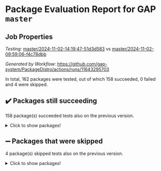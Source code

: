 # Package Evaluation Report for GAP `master`

## Job Properties

*Testing:* [master/2024-11-02-14:19:47-51d3d583](https://github.com/gap-system/PackageDistro/blob/data/reports/master/2024-11-02-14:19:47-51d3d583) vs [master/2024-11-02-09:59:06-f4c78dbb](https://github.com/gap-system/PackageDistro/blob/data/reports/master/2024-11-02-09:59:06-f4c78dbb)

*Generated by Workflow:* https://github.com/gap-system/PackageDistro/actions/runs/11643295703

In total, 162 packages were tested, out of which 158 succeeded, 0 failed and 4 were skipped.

## :heavy_check_mark: Packages still succeeding

158 package(s) succeeded tests also on the previous version.
<details><summary>Click to show packages!</summary>

- 4ti2interface 2023.02-04 [(success)](https://github.com/gap-system/PackageDistro/actions/runs/11643295703/job/32423988415)
- ace 5.6.2 [(success)](https://github.com/gap-system/PackageDistro/actions/runs/11643295703/job/32423988478)
- aclib 1.3.2 [(success)](https://github.com/gap-system/PackageDistro/actions/runs/11643295703/job/32423988522)
- agt 0.3.1 [(success)](https://github.com/gap-system/PackageDistro/actions/runs/11643295703/job/32423988568)
- alnuth 3.2.1 [(success)](https://github.com/gap-system/PackageDistro/actions/runs/11643295703/job/32423988608)
- anupq 3.3.1 [(success)](https://github.com/gap-system/PackageDistro/actions/runs/11643295703/job/32423988655)
- atlasrep 2.1.9 [(success)](https://github.com/gap-system/PackageDistro/actions/runs/11643295703/job/32423988704)
- autodoc 2023.06.19 [(success)](https://github.com/gap-system/PackageDistro/actions/runs/11643295703/job/32423988771)
- automata 1.16 [(success)](https://github.com/gap-system/PackageDistro/actions/runs/11643295703/job/32423988882)
- automgrp 1.3.2 [(success)](https://github.com/gap-system/PackageDistro/actions/runs/11643295703/job/32423990385)
- autpgrp 1.11 [(success)](https://github.com/gap-system/PackageDistro/actions/runs/11643295703/job/32423990647)
- cap 2024.10-08 [(success)](https://github.com/gap-system/PackageDistro/actions/runs/11643295703/job/32423990844)
- caratinterface 2.3.7 [(success)](https://github.com/gap-system/PackageDistro/actions/runs/11643295703/job/32423991470)
- cddinterface 2024.09.02 [(success)](https://github.com/gap-system/PackageDistro/actions/runs/11643295703/job/32423992281)
- circle 1.6.6 [(success)](https://github.com/gap-system/PackageDistro/actions/runs/11643295703/job/32423992408)
- classicpres 1.22 [(success)](https://github.com/gap-system/PackageDistro/actions/runs/11643295703/job/32423992541)
- cohomolo 1.6.11 [(success)](https://github.com/gap-system/PackageDistro/actions/runs/11643295703/job/32423992654)
- congruence 1.2.7 [(success)](https://github.com/gap-system/PackageDistro/actions/runs/11643295703/job/32423992745)
- corefreesub 0.6 [(success)](https://github.com/gap-system/PackageDistro/actions/runs/11643295703/job/32423992843)
- corelg 1.57 [(success)](https://github.com/gap-system/PackageDistro/actions/runs/11643295703/job/32423992942)
- crime 1.6 [(success)](https://github.com/gap-system/PackageDistro/actions/runs/11643295703/job/32423993089)
- crisp 1.4.6 [(success)](https://github.com/gap-system/PackageDistro/actions/runs/11643295703/job/32423993215)
- crypting 0.10.5 [(success)](https://github.com/gap-system/PackageDistro/actions/runs/11643295703/job/32423993310)
- cryst 4.1.27 [(success)](https://github.com/gap-system/PackageDistro/actions/runs/11643295703/job/32423993415)
- crystcat 1.1.10 [(success)](https://github.com/gap-system/PackageDistro/actions/runs/11643295703/job/32423993537)
- ctbllib 1.3.9 [(success)](https://github.com/gap-system/PackageDistro/actions/runs/11643295703/job/32423993661)
- cubefree 1.20 [(success)](https://github.com/gap-system/PackageDistro/actions/runs/11643295703/job/32423993780)
- curlinterface 2.4.0 [(success)](https://github.com/gap-system/PackageDistro/actions/runs/11643295703/job/32423993954)
- cvec 2.8.2 [(success)](https://github.com/gap-system/PackageDistro/actions/runs/11643295703/job/32423994111)
- datastructures 0.3.1 [(success)](https://github.com/gap-system/PackageDistro/actions/runs/11643295703/job/32423994240)
- deepthought 1.0.7 [(success)](https://github.com/gap-system/PackageDistro/actions/runs/11643295703/job/32423994356)
- design 1.8.2 [(success)](https://github.com/gap-system/PackageDistro/actions/runs/11643295703/job/32423994479)
- difsets 2.3.1 [(success)](https://github.com/gap-system/PackageDistro/actions/runs/11643295703/job/32423994615)
- digraphs 1.9.0 [(success)](https://github.com/gap-system/PackageDistro/actions/runs/11643295703/job/32423994732)
- edim 1.3.8 [(success)](https://github.com/gap-system/PackageDistro/actions/runs/11643295703/job/32423994878)
- example 4.3.4 [(success)](https://github.com/gap-system/PackageDistro/actions/runs/11643295703/job/32423995027)
- examplesforhomalg 2023.10-01 [(success)](https://github.com/gap-system/PackageDistro/actions/runs/11643295703/job/32423995170)
- factint 1.6.3 [(success)](https://github.com/gap-system/PackageDistro/actions/runs/11643295703/job/32423995340)
- ferret 1.0.14 [(success)](https://github.com/gap-system/PackageDistro/actions/runs/11643295703/job/32423995471)
- fga 1.5.0 [(success)](https://github.com/gap-system/PackageDistro/actions/runs/11643295703/job/32423995605)
- fining 1.5.6 [(success)](https://github.com/gap-system/PackageDistro/actions/runs/11643295703/job/32423995768)
- float 1.0.5 [(success)](https://github.com/gap-system/PackageDistro/actions/runs/11643295703/job/32423995918)
- format 1.4.4 [(success)](https://github.com/gap-system/PackageDistro/actions/runs/11643295703/job/32423996052)
- forms 1.2.12 [(success)](https://github.com/gap-system/PackageDistro/actions/runs/11643295703/job/32423996184)
- fplsa 1.2.6 [(success)](https://github.com/gap-system/PackageDistro/actions/runs/11643295703/job/32423996318)
- fr 2.4.13 [(success)](https://github.com/gap-system/PackageDistro/actions/runs/11643295703/job/32423996447)
- francy 2.0.3 [(success)](https://github.com/gap-system/PackageDistro/actions/runs/11643295703/job/32423996578)
- fwtree 1.3 [(success)](https://github.com/gap-system/PackageDistro/actions/runs/11643295703/job/32423996675)
- gapdoc 1.6.7 [(success)](https://github.com/gap-system/PackageDistro/actions/runs/11643295703/job/32423996787)
- gauss 2023.08-01 [(success)](https://github.com/gap-system/PackageDistro/actions/runs/11643295703/job/32423996895)
- gaussforhomalg 2024.08-01 [(success)](https://github.com/gap-system/PackageDistro/actions/runs/11643295703/job/32423997017)
- gbnp 1.1.0 [(success)](https://github.com/gap-system/PackageDistro/actions/runs/11643295703/job/32423997141)
- generalizedmorphismsforcap 2024.09-03 [(success)](https://github.com/gap-system/PackageDistro/actions/runs/11643295703/job/32423997231)
- genss 1.6.9 [(success)](https://github.com/gap-system/PackageDistro/actions/runs/11643295703/job/32423997345)
- gradedmodules 2024.01-01 [(success)](https://github.com/gap-system/PackageDistro/actions/runs/11643295703/job/32423997461)
- gradedringforhomalg 2024.07-01 [(success)](https://github.com/gap-system/PackageDistro/actions/runs/11643295703/job/32423997573)
- grape 4.9.2 [(success)](https://github.com/gap-system/PackageDistro/actions/runs/11643295703/job/32423997663)
- groupoids 1.76 [(success)](https://github.com/gap-system/PackageDistro/actions/runs/11643295703/job/32423997762)
- grpconst 2.6.5 [(success)](https://github.com/gap-system/PackageDistro/actions/runs/11643295703/job/32423997861)
- guarana 0.96.3 [(success)](https://github.com/gap-system/PackageDistro/actions/runs/11643295703/job/32423997927)
- guava 3.19 [(success)](https://github.com/gap-system/PackageDistro/actions/runs/11643295703/job/32423998012)
- hap 1.66 [(success)](https://github.com/gap-system/PackageDistro/actions/runs/11643295703/job/32423998098)
- hapcryst 0.1.15 [(success)](https://github.com/gap-system/PackageDistro/actions/runs/11643295703/job/32423998179)
- hecke 1.5.4 [(success)](https://github.com/gap-system/PackageDistro/actions/runs/11643295703/job/32423998267)
- help 4.0 [(success)](https://github.com/gap-system/PackageDistro/actions/runs/11643295703/job/32423998336)
- homalg 2024.01-01 [(success)](https://github.com/gap-system/PackageDistro/actions/runs/11643295703/job/32423998416)
- homalgtocas 2023.11-01 [(success)](https://github.com/gap-system/PackageDistro/actions/runs/11643295703/job/32423998490)
- idrel 2.48 [(success)](https://github.com/gap-system/PackageDistro/actions/runs/11643295703/job/32423998563)
- images 1.3.3 [(success)](https://github.com/gap-system/PackageDistro/actions/runs/11643295703/job/32423998628)
- intpic 0.4.0 [(success)](https://github.com/gap-system/PackageDistro/actions/runs/11643295703/job/32423998707)
- io 4.9.0 [(success)](https://github.com/gap-system/PackageDistro/actions/runs/11643295703/job/32423998775)
- io_forhomalg 2023.02-04 [(success)](https://github.com/gap-system/PackageDistro/actions/runs/11643295703/job/32423998853)
- irredsol 1.4.4 [(success)](https://github.com/gap-system/PackageDistro/actions/runs/11643295703/job/32423998923)
- json 2.2.2 [(success)](https://github.com/gap-system/PackageDistro/actions/runs/11643295703/job/32423999010)
- jupyterkernel 1.5.1 [(success)](https://github.com/gap-system/PackageDistro/actions/runs/11643295703/job/32423999080)
- jupyterviz 1.5.6 [(success)](https://github.com/gap-system/PackageDistro/actions/runs/11643295703/job/32423999157)
- kan 1.37 [(success)](https://github.com/gap-system/PackageDistro/actions/runs/11643295703/job/32423999211)
- kbmag 1.5.11 [(success)](https://github.com/gap-system/PackageDistro/actions/runs/11643295703/job/32423999267)
- laguna 3.9.7 [(success)](https://github.com/gap-system/PackageDistro/actions/runs/11643295703/job/32423999312)
- liealgdb 2.2.1 [(success)](https://github.com/gap-system/PackageDistro/actions/runs/11643295703/job/32423999368)
- liepring 2.9.1 [(success)](https://github.com/gap-system/PackageDistro/actions/runs/11643295703/job/32423999436)
- liering 2.4.2 [(success)](https://github.com/gap-system/PackageDistro/actions/runs/11643295703/job/32423999492)
- linearalgebraforcap 2024.10-01 [(success)](https://github.com/gap-system/PackageDistro/actions/runs/11643295703/job/32423999553)
- lins 0.9 [(success)](https://github.com/gap-system/PackageDistro/actions/runs/11643295703/job/32423999657)
- localizeringforhomalg 2023.10-01 [(success)](https://github.com/gap-system/PackageDistro/actions/runs/11643295703/job/32423999731)
- loops 3.4.4 [(success)](https://github.com/gap-system/PackageDistro/actions/runs/11643295703/job/32423999785)
- lpres 1.1.1 [(success)](https://github.com/gap-system/PackageDistro/actions/runs/11643295703/job/32423999850)
- majoranaalgebras 1.5.2 [(success)](https://github.com/gap-system/PackageDistro/actions/runs/11643295703/job/32423999922)
- mapclass 1.4.6 [(success)](https://github.com/gap-system/PackageDistro/actions/runs/11643295703/job/32424000002)
- matgrp 0.71 [(success)](https://github.com/gap-system/PackageDistro/actions/runs/11643295703/job/32424000074)
- matricesforhomalg 2024.08-05 [(success)](https://github.com/gap-system/PackageDistro/actions/runs/11643295703/job/32424000166)
- modisom 3.0.0 [(success)](https://github.com/gap-system/PackageDistro/actions/runs/11643295703/job/32424000240)
- modulepresentationsforcap 2024.09-02 [(success)](https://github.com/gap-system/PackageDistro/actions/runs/11643295703/job/32424000324)
- modules 2024.01-01 [(success)](https://github.com/gap-system/PackageDistro/actions/runs/11643295703/job/32424000406)
- monoidalcategories 2024.09-05 [(success)](https://github.com/gap-system/PackageDistro/actions/runs/11643295703/job/32424000491)
- nconvex 2022.09-01 [(success)](https://github.com/gap-system/PackageDistro/actions/runs/11643295703/job/32424000564)
- nilmat 1.4.2 [(success)](https://github.com/gap-system/PackageDistro/actions/runs/11643295703/job/32424000638)
- nock 1.5 [(success)](https://github.com/gap-system/PackageDistro/actions/runs/11643295703/job/32424000710)
- normalizinterface 1.3.7 [(success)](https://github.com/gap-system/PackageDistro/actions/runs/11643295703/job/32424000791)
- nq 2.5.11 [(success)](https://github.com/gap-system/PackageDistro/actions/runs/11643295703/job/32424000866)
- numericalsgps 1.4.0 [(success)](https://github.com/gap-system/PackageDistro/actions/runs/11643295703/job/32424000942)
- openmath 11.5.3 [(success)](https://github.com/gap-system/PackageDistro/actions/runs/11643295703/job/32424001033)
- orb 4.9.1 [(success)](https://github.com/gap-system/PackageDistro/actions/runs/11643295703/job/32424001126)
- packagemanager 1.6 [(success)](https://github.com/gap-system/PackageDistro/actions/runs/11643295703/job/32424001210)
- patternclass 2.4.5 [(success)](https://github.com/gap-system/PackageDistro/actions/runs/11643295703/job/32424001287)
- permut 2.0.5 [(success)](https://github.com/gap-system/PackageDistro/actions/runs/11643295703/job/32424001369)
- polenta 1.3.10 [(success)](https://github.com/gap-system/PackageDistro/actions/runs/11643295703/job/32424001454)
- polymaking 0.8.7 [(success)](https://github.com/gap-system/PackageDistro/actions/runs/11643295703/job/32424001538)
- primgrp 3.4.4 [(success)](https://github.com/gap-system/PackageDistro/actions/runs/11643295703/job/32424001674)
- profiling 2.6.0 [(success)](https://github.com/gap-system/PackageDistro/actions/runs/11643295703/job/32424001808)
- qdistrnd 0.9.4 [(success)](https://github.com/gap-system/PackageDistro/actions/runs/11643295703/job/32424001894)
- qpa 1.35 [(success)](https://github.com/gap-system/PackageDistro/actions/runs/11643295703/job/32424001984)
- quagroup 1.8.4 [(success)](https://github.com/gap-system/PackageDistro/actions/runs/11643295703/job/32424002055)
- radiroot 2.9 [(success)](https://github.com/gap-system/PackageDistro/actions/runs/11643295703/job/32424002131)
- rcwa 4.7.1 [(success)](https://github.com/gap-system/PackageDistro/actions/runs/11643295703/job/32424002213)
- rds 1.8 [(success)](https://github.com/gap-system/PackageDistro/actions/runs/11643295703/job/32424002306)
- recog 1.4.3 [(success)](https://github.com/gap-system/PackageDistro/actions/runs/11643295703/job/32424002389)
- repndecomp 1.3.0 [(success)](https://github.com/gap-system/PackageDistro/actions/runs/11643295703/job/32424002501)
- repsn 3.1.2 [(success)](https://github.com/gap-system/PackageDistro/actions/runs/11643295703/job/32424002604)
- resclasses 4.7.3 [(success)](https://github.com/gap-system/PackageDistro/actions/runs/11643295703/job/32424002714)
- ringsforhomalg 2024.06-01 [(success)](https://github.com/gap-system/PackageDistro/actions/runs/11643295703/job/32424002904)
- sco 2023.08-01 [(success)](https://github.com/gap-system/PackageDistro/actions/runs/11643295703/job/32424003023)
- scscp 2.4.3 [(success)](https://github.com/gap-system/PackageDistro/actions/runs/11643295703/job/32424003126)
- semigroups 5.4.0 [(success)](https://github.com/gap-system/PackageDistro/actions/runs/11643295703/job/32424003256)
- sglppow 2.4 [(success)](https://github.com/gap-system/PackageDistro/actions/runs/11643295703/job/32424003383)
- sgpviz 0.999.6 [(success)](https://github.com/gap-system/PackageDistro/actions/runs/11643295703/job/32424003527)
- simpcomp 2.1.14 [(success)](https://github.com/gap-system/PackageDistro/actions/runs/11643295703/job/32424003642)
- singular 2024.06.03 [(success)](https://github.com/gap-system/PackageDistro/actions/runs/11643295703/job/32424003750)
- sl2reps 1.1 [(success)](https://github.com/gap-system/PackageDistro/actions/runs/11643295703/job/32424003861)
- sla 1.6.2 [(success)](https://github.com/gap-system/PackageDistro/actions/runs/11643295703/job/32424003986)
- smallantimagmas 0.2.12 [(success)](https://github.com/gap-system/PackageDistro/actions/runs/11643295703/job/32424004093)
- smallgrp 1.5.4 [(success)](https://github.com/gap-system/PackageDistro/actions/runs/11643295703/job/32424004191)
- smallsemi 0.7.1 [(success)](https://github.com/gap-system/PackageDistro/actions/runs/11643295703/job/32424004282)
- sonata 2.9.6 [(success)](https://github.com/gap-system/PackageDistro/actions/runs/11643295703/job/32424004382)
- sophus 1.27 [(success)](https://github.com/gap-system/PackageDistro/actions/runs/11643295703/job/32424004497)
- sotgrps 1.3 [(success)](https://github.com/gap-system/PackageDistro/actions/runs/11643295703/job/32424004602)
- spinsym 1.5.2 [(success)](https://github.com/gap-system/PackageDistro/actions/runs/11643295703/job/32424004732)
- standardff 1.0 [(success)](https://github.com/gap-system/PackageDistro/actions/runs/11643295703/job/32424004874)
- symbcompcc 1.3.2 [(success)](https://github.com/gap-system/PackageDistro/actions/runs/11643295703/job/32424004969)
- thelma 1.3 [(success)](https://github.com/gap-system/PackageDistro/actions/runs/11643295703/job/32424005095)
- tomlib 1.2.11 [(success)](https://github.com/gap-system/PackageDistro/actions/runs/11643295703/job/32424005213)
- toolsforhomalg 2024.09-01 [(success)](https://github.com/gap-system/PackageDistro/actions/runs/11643295703/job/32424005325)
- toric 1.9.6 [(success)](https://github.com/gap-system/PackageDistro/actions/runs/11643295703/job/32424005437)
- toricvarieties 2022.07.13 [(success)](https://github.com/gap-system/PackageDistro/actions/runs/11643295703/job/32424005542)
- transgrp 3.6.5 [(success)](https://github.com/gap-system/PackageDistro/actions/runs/11643295703/job/32424005667)
- typeset 1.2.2 [(success)](https://github.com/gap-system/PackageDistro/actions/runs/11643295703/job/32424005793)
- ugaly 4.1.3 [(success)](https://github.com/gap-system/PackageDistro/actions/runs/11643295703/job/32424005915)
- unipot 1.6 [(success)](https://github.com/gap-system/PackageDistro/actions/runs/11643295703/job/32424006038)
- unitlib 4.2.0 [(success)](https://github.com/gap-system/PackageDistro/actions/runs/11643295703/job/32424006148)
- utils 0.85 [(success)](https://github.com/gap-system/PackageDistro/actions/runs/11643295703/job/32424006271)
- uuid 0.7 [(success)](https://github.com/gap-system/PackageDistro/actions/runs/11643295703/job/32424006346)
- walrus 0.9991 [(success)](https://github.com/gap-system/PackageDistro/actions/runs/11643295703/job/32424006425)
- wedderga 4.10.5 [(success)](https://github.com/gap-system/PackageDistro/actions/runs/11643295703/job/32424006516)
- wpe 0.8 [(success)](https://github.com/gap-system/PackageDistro/actions/runs/11643295703/job/32424006620)
- xmod 2.92 [(success)](https://github.com/gap-system/PackageDistro/actions/runs/11643295703/job/32424006894)
- xmodalg 1.23 [(success)](https://github.com/gap-system/PackageDistro/actions/runs/11643295703/job/32424007020)
- yangbaxter 0.10.6 [(success)](https://github.com/gap-system/PackageDistro/actions/runs/11643295703/job/32424007120)
- zeromqinterface 0.16 [(success)](https://github.com/gap-system/PackageDistro/actions/runs/11643295703/job/32424007210)
</details>

## :heavy_minus_sign: Packages that were skipped

4 package(s) skipped tests also on the previous version.
<details><summary>Click to show packages!</summary>

- browse 1.8.21 [(skipped)](https://github.com/gap-system/PackageDistro/actions/runs/11643295703/job/32423879031)
- itc 1.5.1 [(skipped)](https://github.com/gap-system/PackageDistro/actions/runs/11643295703/job/32423879031)
- polycyclic 2.16 [(skipped)](https://github.com/gap-system/PackageDistro/actions/runs/11643295703/job/32423879031)
- xgap 4.32 [(skipped)](https://github.com/gap-system/PackageDistro/actions/runs/11643295703/job/32423879031)
</details>

